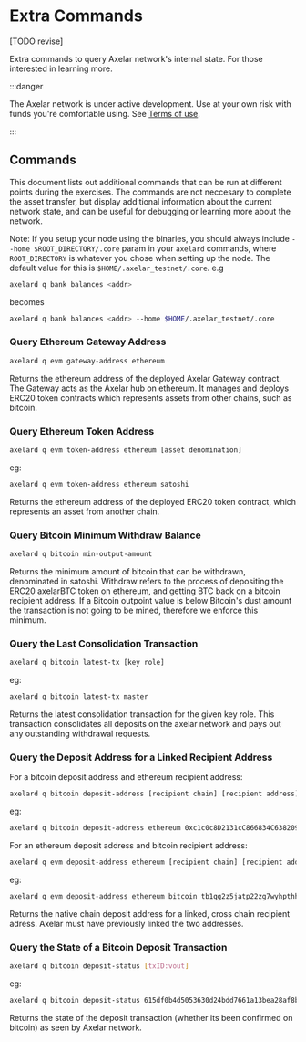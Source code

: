 # Extra Commands

[TODO revise]

Extra commands to query Axelar network's internal state. For those interested in learning more.

:::danger

The Axelar network is under active development.  Use at your own risk with funds you're comfortable using.  See [Terms of use](/terms-of-use).

:::

## Commands
This document lists out additional commands that can be run at different points during the exercises. The commands are not neccesary to complete the asset transfer, but display additional information about the current network state, and can be useful for debugging or learning more about the network.

Note: If you setup your node using the binaries, you should always include `--home $ROOT_DIRECTORY/.core` param in your `axelard` commands, where `ROOT_DIRECTORY` is whatever you chose when setting up the node. The default value for this is `$HOME/.axelar_testnet/.core`. e.g
```bash
axelard q bank balances <addr>
```

becomes
```bash
axelard q bank balances <addr> --home $HOME/.axelar_testnet/.core
```


### Query Ethereum Gateway Address
```bash
axelard q evm gateway-address ethereum
```

Returns the ethereum address of the deployed Axelar Gateway contract. The Gateway acts as the Axelar hub on ethereum. It manages and deploys ERC20 token contracts which represents assets from other chains, such as bitcoin.


### Query Ethereum Token Address
```bash
axelard q evm token-address ethereum [asset denomination]
```
eg:

```bash
axelard q evm token-address ethereum satoshi
```

Returns the ethereum address of the deployed ERC20 token contract, which represents an asset from another chain.


### Query Bitcoin Minimum Withdraw Balance
```bash
axelard q bitcoin min-output-amount
```

Returns the minimum amount of bitcoin that can be withdrawn, denominated in satoshi. Withdraw refers to the process of depositing the ERC20 axelarBTC token on ethereum, and getting BTC back on a bitcoin recipient address. If a Bitcoin outpoint value is below Bitcoin's dust amount the transaction is not going to be mined, therefore we enforce this minimum.


### Query the Last Consolidation Transaction
```bash
axelard q bitcoin latest-tx [key role]
```
eg:

```bash
axelard q bitcoin latest-tx master
```

Returns the latest consolidation transaction for the given key role. This transaction consolidates all deposits on the axelar network and pays out any outstanding withdrawal requests.


### Query the Deposit Address for a Linked Recipient Address
For a bitcoin deposit address and ethereum recipient address:
```bash
axelard q bitcoin deposit-address [recipient chain] [recipient address]
```
eg:

```bash
axelard q bitcoin deposit-address ethereum 0xc1c0c8D2131cC866834C6382096EaDFEf1af2F52
```

For an ethereum deposit address and bitcoin recipient address:
```bash
axelard q evm deposit-address ethereum [recipient chain] [recipient address] [asset denomination]
```
eg:

```bash
axelard q evm deposit-address ethereum bitcoin tb1qg2z5jatp22zg7wyhpthhgwvn0un05mdwmqgjln satoshi
```

Returns the native chain deposit address for a linked, cross chain recipient adress. Axelar must have previously linked the two addresses.


### Query the State of a Bitcoin Deposit Transaction
```bash
axelard q bitcoin deposit-status [txID:vout]
```
eg:

```bash
axelard q bitcoin deposit-status 615df0b4d5053630d24bdd7661a13bea28af8bc1eb0e10068d39b4f4f9b6082d:0
```

Returns the state of the deposit transaction (whether its been confirmed on bitcoin) as seen by Axelar network.
